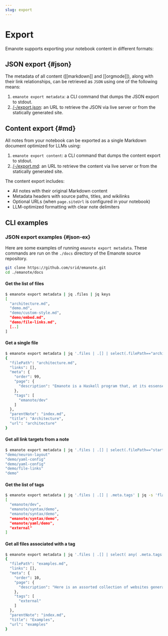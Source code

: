 ```yaml
---
slug: export
---
```


# Export

Emanote supports exporting your notebook content in different formats:

## JSON export {#json}

The metadata of all content ([[markdown]] and [[orgmode]]), along with their link relationships, can be retrieved as `JSON` using one of the following means:

1. `emanote export metadata`: a CLI command that dumps the JSON export to stdout.
2. [/-/export.json](-/export.json): an URL to retrieve the JSON via live server or from the statically generated site.

## Content export {#md}

All notes from your notebook can be exported as a single Markdown document optimized for LLMs using:

1. `emanote export content`: a CLI command that dumps the content export to stdout.
2. [/-/export.md](-/export.md): an URL to retrieve the content via live server or from the statically generated site.

The content export includes:
- All notes with their original Markdown content
- Metadata headers with source paths, titles, and wikilinks
- Optional URLs (when `page.siteUrl` is configured in your notebook)
- LLM-optimized formatting with clear note delimiters

## CLI examples

### JSON export examples {#json-ex}

Here are some examples of running `emanote export metadata`. These commands are run on the `./docs` directory of the Emanote source repository.

```sh
git clone https://github.com/srid/emanote.git
cd ./emanote/docs
```

#### Get the list of files

```sh
$ emanote export metadata | jq .files | jq keys
[
  "architecture.md",
  "demo.md",
  "demo/custom-style.md",
  "demo/embed.md",
  "demo/file-links.md",
  [..]
]
```

#### Get a single file

```sh
$ emanote export metadata | jq '.files | .[] | select(.filePath=="architecture.md")'   
{
  "filePath": "architecture.md",
  "links": [],
  "meta": {
    "order": 99,
    "page": {
      "description": "Emanote is a Haskell program that, at its essense, transforms a bunch of source files (Markdown, static files, etc.) into a target website. It does that in a reactive manner such that as the source files change the resultant website updates in real-time (thanks to Ema's hot-reload via websocket)."
    },
    "tags": [
      "emanote/dev"
    ]
  },
  "parentNote": "index.md",
  "title": "Architecture",
  "url": "architecture"
}
```

#### Get all link targets from a note

```sh
$ emanote export metadata | jq '.files | .[] | select(.filePath=="start/neuron.md") | .links | .[] | .resolvedRelTarget.contents'
"demo/neuron-layout"
"demo/yaml-config"
"demo/yaml-config"
"demo/file-links"
"demo"
```

#### Get the list of tags

```sh
$ emanote export metadata | jq '.files | .[] | .meta.tags' | jq -s 'flatten(1)'
[
  "emanote/dev",
  "emanote/syntax/demo",
  "emanote/syntax/demo",
  "emanote/syntax/demo",
  "emanote/yaml/demo",
  "external"
]
```

#### Get all files associated with a tag

```sh
$ emanote export metadata | jq '.files | .[] | select( any( .meta.tags[]; . == "external" ))'   
{
  "filePath": "examples.md",
  "links": [],
  "meta": {
    "order": 10,
    "page": {
      "description": "Here is an assorted collection of websites generated by Emanote, sorted alphabetically:"
    },
    "tags": [
      "external"
    ]
  },
  "parentNote": "index.md",
  "title": "Examples",
  "url": "examples"
}
```